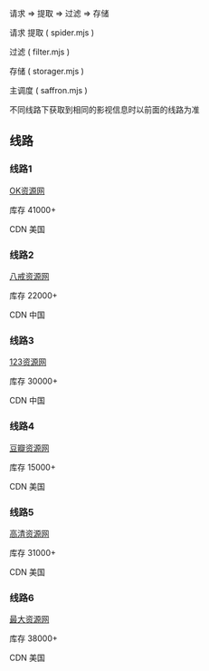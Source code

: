 请求 => 提取 => 过滤 => 存储

请求 提取 ( spider.mjs )

过滤 ( filter.mjs )

存储 ( storager.mjs )

主调度 ( saffron.mjs )




不同线路下获取到相同的影视信息时以前面的线路为准


## 线路

### 线路1

  [OK资源网](http://www.okzyw.com)

  库存 41000+

  CDN 美国


### 线路2

  [八戒资源网](http://www.bajieziyuan.com)

  库存 22000+
  
  CDN 中国

### 线路3

  [123资源网](http://123ku.com)

  库存 30000+

  CDN 中国

### 线路4

  [豆瓣资源网](http://douban666.com)

  库存 15000+

  CDN 美国

### 线路5

  [高清资源网](http://www.gaoqingzy.com)

  库存 31000+

  CDN 美国

### 线路6

  [最大资源网](http://zuidazy1.net)

  库存 38000+

  CDN 美国
